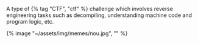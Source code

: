 ---
---

A type of {% tag "CTF", "ctf" %} challenge which involves reverse engineering tasks such as decompiling, understanding machine code and program logic, etc.

{% image "~/assets/img/memes/nou.jpg", "" %}
<br>
